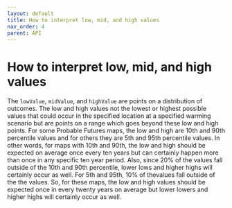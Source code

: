 ```yaml
---
layout: default
title: How to interpret low, mid, and high values
nav_order: 4
parent: API
---
```


# How to interpret low, mid, and high values

The `lowValue`, `midValue`, and `highValue` are points on a distribution of outcomes. The low and high values not the lowest or highest possible values that could occur in the specified location at a specified warming scenario but are points on a range which goes beyond these low and high points. For some Probable Futures maps, the low and high are 10th and 90th percentile values and for others they are 5th and 95th percentile values. In other words, for maps with 10th and 90th, the low and high should be expected on average once every ten years but can certainly happen more than once in any specific ten year period. Also, since 20% of the values fall outside of the 10th and 90th percentile, lower lows and higher highs will certainly occur as well. For 5th and 95th, 10% of thevalues fall outside of the the values. So, for these maps, the low and high values should be expected once in every twenty years on average but lower lowers and higher highs will certainly occur as well.
